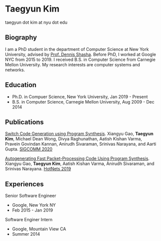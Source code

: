 # Taegyun Kim

taegyun dot kim at nyu dot edu

## Biography
I am a PhD student in the department of Computer Science at New York University,
advised by [Prof. Dennis Shasha](https://cs.nyu.edu/shasha/). Before PhD,
I worked at Google NYC from 2015 to 2019. I received B.S. in Computer Science
from Carnegie Mellon University. My research interests are computer systems and
networks.

## Education
- Ph.D. in Compuer Science, New York University, Jan 2019 - Present
- B.S. in Computer Science, Carnegie Mellon University, Aug 2009 - Dec 2014

## Publications

[Switch Code Generation using Program Synthesis](https://dl.acm.org/doi/pdf/10.1145/3387514.3405852).
    Xiangyu Gao, **Taegyun Kim**, Michael Dean Wong, Divya Raghunathan,
    Aatish Kishan Varma, Pravein Govindan Kannan, Anirudh Sivaraman, Srinivas Narayana, and Aarti Gupta.
    [SIGCOMM 2020](https://conferences.sigcomm.org/sigcomm/2020/)


[Autogenerating Fast Packet-Processing Code Using Program Synthesis](https://dl.acm.org/doi/pdf/10.1145/3365609.3365858).
    Xiangyu Gao, **Taegyun Kim**, Aatish Kishan Varma, Anirudh Sivaraman, and Srinivas Narayana.
    [HotNets 2019](https://conferences.sigcomm.org/hotnets/2019/)

## Experiences
Senior Software Engineer
- Google, New York NY
- Feb 2015 - Jan 2019

Software Enginer Intern
- Google, Mountain View CA
- Summer 2014
